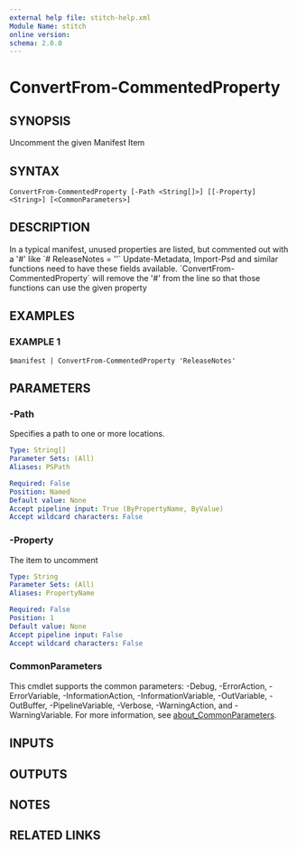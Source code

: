 ```yaml
---
external help file: stitch-help.xml
Module Name: stitch
online version:
schema: 2.0.0
---
```


# ConvertFrom-CommentedProperty

## SYNOPSIS
Uncomment the given Manifest Item

## SYNTAX

```
ConvertFrom-CommentedProperty [-Path <String[]>] [[-Property] <String>] [<CommonParameters>]
```

## DESCRIPTION
In a typical manifest, unused properties are listed, but commented out with a '#'
like \`# ReleaseNotes = ''\`
Update-Metadata, Import-Psd and similar functions need to have these fields available.
\`ConvertFrom-CommentedProperty\` will remove the '#' from the line so that those functions can use the given
property

## EXAMPLES

### EXAMPLE 1
```
$manifest | ConvertFrom-CommentedProperty 'ReleaseNotes'
```

## PARAMETERS

### -Path
Specifies a path to one or more locations.

```yaml
Type: String[]
Parameter Sets: (All)
Aliases: PSPath

Required: False
Position: Named
Default value: None
Accept pipeline input: True (ByPropertyName, ByValue)
Accept wildcard characters: False
```

### -Property
The item to uncomment

```yaml
Type: String
Parameter Sets: (All)
Aliases: PropertyName

Required: False
Position: 1
Default value: None
Accept pipeline input: False
Accept wildcard characters: False
```

### CommonParameters
This cmdlet supports the common parameters: -Debug, -ErrorAction, -ErrorVariable, -InformationAction, -InformationVariable, -OutVariable, -OutBuffer, -PipelineVariable, -Verbose, -WarningAction, and -WarningVariable. For more information, see [about_CommonParameters](http://go.microsoft.com/fwlink/?LinkID=113216).

## INPUTS

## OUTPUTS

## NOTES

## RELATED LINKS
